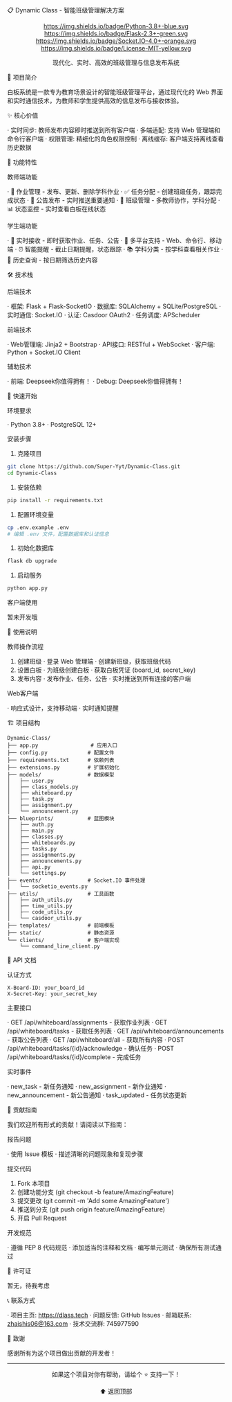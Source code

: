 📋 Dynamic Class - 智能班级管理解决方案

<div align="center">

https://img.shields.io/badge/Python-3.8+-blue.svg
https://img.shields.io/badge/Flask-2.3+-green.svg
https://img.shields.io/badge/Socket.IO-4.0+-orange.svg
https://img.shields.io/badge/License-MIT-yellow.svg

现代化、实时、高效的班级管理与信息发布系统

</div>

🚀 项目简介

白板系统是一款专为教育场景设计的智能班级管理平台，通过现代化的 Web 界面和实时通信技术，为教师和学生提供高效的信息发布与接收体验。

✨ 核心价值

· 实时同步: 教师发布内容即时推送到所有客户端
· 多端适配: 支持 Web 管理端和命令行客户端
· 权限管理: 精细化的角色权限控制
· 离线缓存: 客户端支持离线查看历史数据

🌟 功能特性

教师端功能

· 📝 作业管理 - 发布、更新、删除学科作业
· ✅ 任务分配 - 创建班级任务，跟踪完成状态
· 📢 公告发布 - 实时推送重要通知
· 👥 班级管理 - 多教师协作，学科分配
· 📊 状态监控 - 实时查看白板在线状态

学生端功能

· 🔔 实时接收 - 即时获取作业、任务、公告
· 📱 多平台支持 - Web、命令行、移动端
· ⏰ 智能提醒 - 截止日期提醒，状态跟踪
· 📚 学科分类 - 按学科查看相关作业
· 💾 历史查询 - 按日期筛选历史内容

🛠 技术栈

后端技术

· 框架: Flask + Flask-SocketIO
· 数据库: SQLAlchemy + SQLite/PostgreSQL
· 实时通信: Socket.IO
· 认证: Casdoor OAuth2
· 任务调度: APScheduler

前端技术

· Web管理端: Jinja2 + Bootstrap
· API接口: RESTful + WebSocket
· 客户端: Python + Socket.IO Client

辅助技术

· 前端: Deepseek你值得拥有！
· Debug: Deepseek你值得拥有！

🚀 快速开始

环境要求

· Python 3.8+
· PostgreSQL 12+

安装步骤

1. 克隆项目

```bash
git clone https://github.com/Super-Yyt/Dynamic-Class.git
cd Dynamic-Class
```

1. 安装依赖

```bash
pip install -r requirements.txt
```

1. 配置环境变量

```bash
cp .env.example .env
# 编辑 .env 文件，配置数据库和认证信息
```

1. 初始化数据库

```bash
flask db upgrade
```

1. 启动服务

```bash
python app.py
```

客户端使用

暂未开发哦

📖 使用说明

教师操作流程

1. 创建班级
   · 登录 Web 管理端
   · 创建新班级，获取班级代码
2. 设置白板
   · 为班级创建白板
   · 获取白板凭证 (board_id, secret_key)
3. 发布内容
   · 发布作业、任务、公告
   · 实时推送到所有连接的客户端

Web客户端

· 响应式设计，支持移动端
· 实时通知提醒

🏗 项目结构

```
Dynamic-Class/
├── app.py                 # 应用入口
├── config.py             # 配置文件
├── requirements.txt      # 依赖列表
├── extensions.py         # 扩展初始化
├── models/               # 数据模型
│   ├── user.py
│   ├── class_models.py
│   ├── whiteboard.py
│   ├── task.py
│   ├── assignment.py
│   └── announcement.py
├── blueprints/           # 蓝图模块
│   ├── auth.py
│   ├── main.py
│   ├── classes.py
│   ├── whiteboards.py
│   ├── tasks.py
│   ├── assignments.py
│   ├── announcements.py
│   ├── api.py
│   └── settings.py
├── events/               # Socket.IO 事件处理
│   └── socketio_events.py
├── utils/                # 工具函数
│   ├── auth_utils.py
│   ├── time_utils.py
│   ├── code_utils.py
│   └── casdoor_utils.py
├── templates/            # 前端模板
├── static/               # 静态资源
└── clients/              # 客户端实现
    └── command_line_client.py
```

🔌 API 文档

认证方式

```http
X-Board-ID: your_board_id
X-Secret-Key: your_secret_key
```

主要接口

· GET /api/whiteboard/assignments - 获取作业列表
· GET /api/whiteboard/tasks - 获取任务列表
· GET /api/whiteboard/announcements - 获取公告列表
· GET /api/whiteboard/all - 获取所有内容
· POST /api/whiteboard/tasks/{id}/acknowledge - 确认任务
· POST /api/whiteboard/tasks/{id}/complete - 完成任务

实时事件

· new_task - 新任务通知
· new_assignment - 新作业通知
· new_announcement - 新公告通知
· task_updated - 任务状态更新

🤝 贡献指南

我们欢迎所有形式的贡献！请阅读以下指南：

报告问题

· 使用 Issue 模板
· 描述清晰的问题现象和复现步骤

提交代码

1. Fork 本项目
2. 创建功能分支 (git checkout -b feature/AmazingFeature)
3. 提交更改 (git commit -m 'Add some AmazingFeature')
4. 推送到分支 (git push origin feature/AmazingFeature)
5. 开启 Pull Request

开发规范

· 遵循 PEP 8 代码规范
· 添加适当的注释和文档
· 编写单元测试
· 确保所有测试通过

📄 许可证

暂无，待我考虑

📞 联系方式

· 项目主页: https://dlass.tech
· 问题反馈: GitHub Issues
· 邮箱联系: zhaishis06@163.com
· 技术交流群: 745977590

🙏 致谢

感谢所有为这个项目做出贡献的开发者！

---

<div align="center">

如果这个项目对你有帮助，请给个 ⭐️ 支持一下！

⬆ 返回顶部

</div>